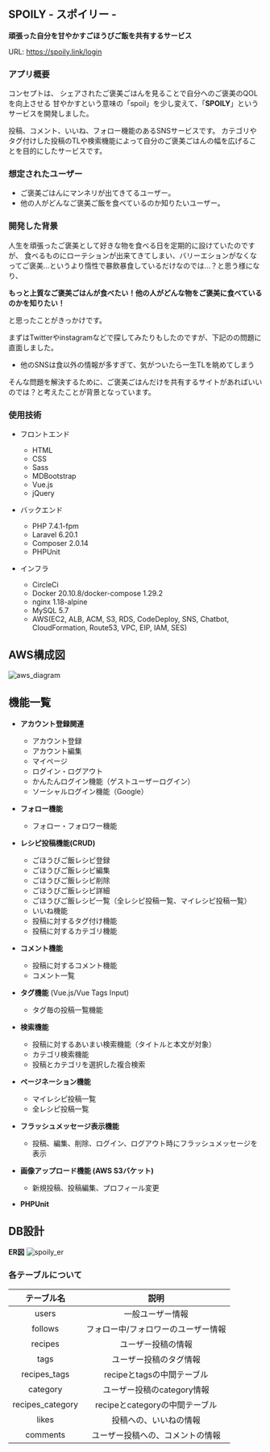 ## SPOILY - スポイリー -
**頑張った自分を甘やかすごほうびご飯を共有するサービス**

URL: https://spoily.link/login

### アプリ概要
コンセプトは、
シェアされたご褒美ごはんを見ることで自分へのご褒美のQOLを向上させる
甘やかすという意味の「spoil」を少し変えて、「**SPOILY**」というサービスを開発しました。

投稿、コメント、いいね、フォロー機能のあるSNSサービスです。
カテゴリやタグ付けした投稿のTLや検索機能によって自分のご褒美ごはんの幅を広げることを目的にしたサービスです。

### 想定されたユーザー
- ご褒美ごはんにマンネリが出てきてるユーザー。
- 他の人がどんなご褒美ご飯を食べているのか知りたいユーザー。

### 開発した背景
人生を頑張ったご褒美として好きな物を食べる日を定期的に設けていたのですが、
食べるものにローテションが出来てきてしまい、バリーエションがなくなってご褒美…というより惰性で暴飲暴食しているだけなのでは…？と思う様になり、

**もっと上質なご褒美ごはんが食べたい！他の人がどんな物をご褒美に食べているのかを知りたい！**

と思ったことがきっかけです。

まずはTwitterやinstagramなどで探してみたりもしたのですが、下記のの問題に直面しました。
 - 他のSNSは食以外の情報が多すぎて、気がついたら一生TLを眺めてしまう

そんな問題を解決するために、ご褒美ごはんだけを共有するサイトがあればいいのでは？と考えたことが背景となっています。


### 使用技術
- フロントエンド
  - HTML 
  - CSS
  - Sass
  - MDBootstrap
  - Vue.js
  - jQuery

- バックエンド
  - PHP 7.4.1-fpm
  - Laravel 6.20.1
  - Composer 2.0.14
  - PHPUnit

- インフラ
  - CircleCi
  - Docker 20.10.8/docker-compose 1.29.2
  - nginx 1.18-alpine
  - MySQL 5.7
  - AWS(EC2, ALB, ACM, S3, RDS, CodeDeploy, SNS, Chatbot, CloudFormation, Route53, VPC, EIP, IAM, SES)

## AWS構成図
![aws_diagram](https://user-images.githubusercontent.com/36786134/167150616-39c4e8e8-a0cc-4783-be78-22c887c00014.png)

## 機能一覧
- **アカウント登録関連**
  - アカウント登録
  - アカウント編集
  - マイページ
  - ログイン・ログアウト
  - かんたんログイン機能（ゲストユーザーログイン）
  - ソーシャルログイン機能（Google）

- **フォロー機能**
  - フォロー・フォロワー機能

- **レシピ投稿機能(CRUD)**
  - ごほうびご飯レシピ登録
  - ごほうびご飯レシピ編集
  - ごほうびご飯レシピ削除
  - ごほうびご飯レシピ詳細
  - ごほうびご飯レシピ一覧（全レシピ投稿一覧、マイレシピ投稿一覧）
  - いいね機能
  - 投稿に対するタグ付け機能
  - 投稿に対するカテゴリ機能

- **コメント機能**
  - 投稿に対するコメント機能
  - コメント一覧

- **タグ機能** (Vue.js/Vue Tags Input)
  - タグ毎の投稿一覧機能

- **検索機能**
  - 投稿に対するあいまい検索機能（タイトルと本文が対象）
  - カテゴリ検索機能
  - 投稿とカテゴリを選択した複合検索

- **ページネーション機能**
  - マイレシピ投稿一覧
  - 全レシピ投稿一覧

- **フラッシュメッセージ表示機能**
  - 投稿、編集、削除、ログイン、ログアウト時にフラッシュメッセージを表示

- **画像アップロード機能 (AWS S3バケット)**
  - 新規投稿、投稿編集、プロフィール変更

- **PHPUnit**

## DB設計
**ER図**
![spoily_er](https://user-images.githubusercontent.com/36786134/167134734-ee947f9e-167a-4f96-8ccd-4a495679e036.png)

### 各テーブルについて
| テーブル名 | 説明 |
|:-:|:-:|
| users  | 一般ユーザー情報  |
| follows | フォロー中/フォロワーのユーザー情報  |
| recipes  | ユーザー投稿の情報  |
| tags  | ユーザー投稿のタグ情報  |
| recipes_tags  | recipeとtagsの中間テーブル  |
| category  | ユーザー投稿のcategory情報  |
| recipes_category  | recipeとcategoryの中間テーブル  |
| likes  | 投稿への、いいねの情報  |
| comments  | ユーザー投稿への、コメントの情報  |
